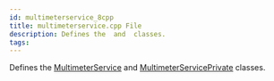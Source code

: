 ```yaml
---
id: multimeterservice_8cpp
title: multimeterservice.cpp File
description: Defines the  and  classes.
tags:
---
```

Defines the [MultimeterService](classMultimeterService) and [MultimeterServicePrivate](classMultimeterServicePrivate) classes.




